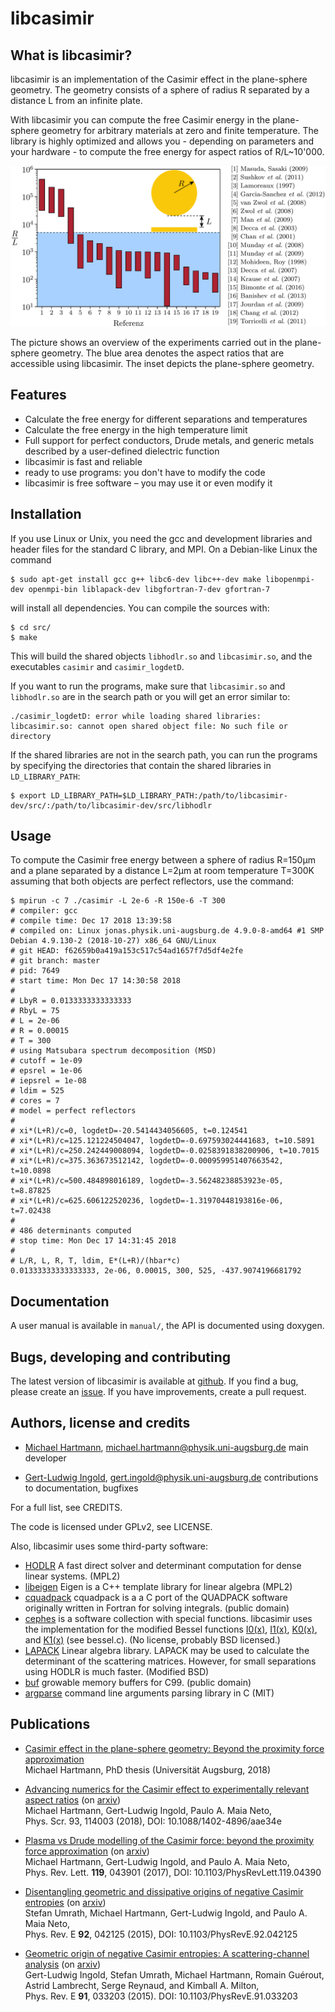 libcasimir
==========

What is libcasimir?
-------------------

libcasimir is an implementation of the Casimir effect in the plane-sphere
geometry. The geometry consists of a sphere of radius R separated by a
distance L from an infinite plate.

With libcasimir you can compute the free Casimir energy in the plane-sphere
geometry for arbitrary materials at zero and finite temperature. The library is
highly optimized and allows you - depending on parameters and your hardware - to
compute the free energy for aspect ratios of R/L~10'000.

![experiments in the plane-sphere geometry](manual/images/overview.png)

The picture shows an overview of the experiments carried out in the plane-sphere
geometry. The blue area denotes the aspect ratios that are accessible using
libcasimir. The inset depicts the plane-sphere geometry.

Features
--------
 - Calculate the free energy for different separations and temperatures
 - Calculate the free energy in the high temperature limit
 - Full support for perfect conductors, Drude metals, and generic metals
   described by a user-defined dielectric function
 - libcasimir is fast and reliable
 - ready to use programs: you don't have to modify the code
 - libcasimir is free software – you may use it or even modify it

Installation
------------
If you use Linux or Unix, you need the gcc and development libraries and header
files for the standard C library, and MPI. On a Debian-like Linux the command
```
$ sudo apt-get install gcc g++ libc6-dev libc++-dev make libopenmpi-dev openmpi-bin liblapack-dev libgfortran-7-dev gfortran-7
```
will install all dependencies. You can compile the sources with:
```
$ cd src/
$ make
```
This will build the shared objects `libhodlr.so` and `libcasimir.so`,
and the executables `casimir` and `casimir_logdetD`.

If you want to run the programs, make sure that `libcasimir.so` and
`libhodlr.so` are in the search path or you will get an error similar to:
```
./casimir_logdetD: error while loading shared libraries: libcasimir.so: cannot open shared object file: No such file or directory
```
If the shared libraries are not in the search path, you can run the programs
by specifying the directories that contain the shared libraries in
`LD_LIBRARY_PATH`:
```
$ export LD_LIBRARY_PATH=$LD_LIBRARY_PATH:/path/to/libcasimir-dev/src/:/path/to/libcasimir-dev/src/libhodlr
```

Usage
-----
To compute the Casimir free energy between a sphere of radius R=150µm and a
plane separated by a distance L=2µm at room temperature T=300K assuming
that both objects are perfect reflectors, use the command:
```
$ mpirun -c 7 ./casimir -L 2e-6 -R 150e-6 -T 300
# compiler: gcc
# compile time: Dec 17 2018 13:39:58
# compiled on: Linux jonas.physik.uni-augsburg.de 4.9.0-8-amd64 #1 SMP Debian 4.9.130-2 (2018-10-27) x86_64 GNU/Linux
# git HEAD: f62659b0a419a153c517c54ad1657f7d5df4e2fe
# git branch: master
# pid: 7649
# start time: Mon Dec 17 14:30:58 2018
#
# LbyR = 0.0133333333333333
# RbyL = 75
# L = 2e-06
# R = 0.00015
# T = 300
# using Matsubara spectrum decomposition (MSD)
# cutoff = 1e-09
# epsrel = 1e-06
# iepsrel = 1e-08
# ldim = 525
# cores = 7
# model = perfect reflectors
#
# xi*(L+R)/c=0, logdetD=-20.5414434056605, t=0.124541
# xi*(L+R)/c=125.121224504047, logdetD=-0.697593024441683, t=10.5891
# xi*(L+R)/c=250.242449008094, logdetD=-0.0258391838200906, t=10.7015
# xi*(L+R)/c=375.363673512142, logdetD=-0.000959951407663542, t=10.0898
# xi*(L+R)/c=500.484898016189, logdetD=-3.56248238853923e-05, t=8.87825
# xi*(L+R)/c=625.606122520236, logdetD=-1.31970448193816e-06, t=7.02438
#
# 486 determinants computed
# stop time: Mon Dec 17 14:31:45 2018
#
# L/R, L, R, T, ldim, E*(L+R)/(hbar*c)
0.01333333333333333, 2e-06, 0.00015, 300, 525, -437.9074196681792
```

Documentation
-------------

A user manual is available in `manual/`, the API is documented using doxygen.


Bugs, developing and contributing
---------------------------------

The latest version of libcasimir is available at
[github](https://github.com/michael-hartmann/libcasimir-dev). If you find a bug, please
create an [issue](https://github.com/michael-hartmann/libcasimir-dev/issues). If you have
improvements, create a pull request.

Authors, license and credits
----------------------------

 * [Michael Hartmann](https://myweb.rz.uni-augsburg.de/~hartmmic/), michael.hartmann@physik.uni-augsburg.de
   main developer

 * [Gert-Ludwig Ingold](https://www.physik.uni-augsburg.de/theo1/ingold/), gert.ingold@physik.uni-augsburg.de
   contributions to documentation, bugfixes

For a full list, see CREDITS.

The code is licensed under GPLv2, see LICENSE.

Also, libcasimir uses some third-party software:
 * [HODLR](https://github.com/sivaramambikasaran/HODLR) A fast direct solver
   and determinant computation for dense linear systems. (MPL2)
 * [libeigen](https://eigen.tuxfamily.org) Eigen is a C++ template library for
   linear algebra (MPL2)
 * [cquadpack](https://github.com/ESSS/cquadpack) cquadpack is
   a a C port of the QUADPACK software originally written in Fortran for
   solving integrals. (public domain)
 * [cephes](https://www.netlib.org/cephes/) is a software collection with
   special functions. libcasimir uses the implementation for the modified
   Bessel functions [I0(x)](https://www.netlib.org/cephes/doubldoc.html#i0),
   [I1(x)](https://www.netlib.org/cephes/doubldoc.html#i1),
   [K0(x)](https://www.netlib.org/cephes/doubldoc.html#k0), and
   [K1(x)](https://www.netlib.org/cephes/doubldoc.html#k1) (see bessel.c). (No
   license, probably BSD licensed.)
 * [LAPACK](https://www.netlib.org/lapack/) Linear algebra library. LAPACK may
   be used to calculate the determinant of the scattering matrices. However,
   for small separations using HODLR is much faster. (Modified BSD)
 * [buf](https://github.com/skeeto/growable-buf) growable memory buffers for
   C99. (public domain)
 * [argparse](https://github.com/cofyc/argparse) command line arguments parsing
   library in C (MIT)


Publications
------------
 * [Casimir effect in the plane-sphere geometry: Beyond the proximity force approximation](https://opus.bibliothek.uni-augsburg.de/opus4/44798)  
   Michael Hartmann, PhD thesis (Universität Augsburg, 2018)

 * [Advancing numerics for the Casimir effect to experimentally relevant aspect ratios](https://doi.org/10.1088/1402-4896/aae34e) (on [arxiv](https://arxiv.org/abs/1803.05791))  
   Michael Hartmann, Gert-Ludwig Ingold, Paulo A. Maia Neto,  
   Phys. Scr. 93, 114003 (2018), DOI: 10.1088/1402-4896/aae34e

 * [Plasma vs Drude modelling of the Casimir force: beyond the proximity force approximation](https://doi.org/10.1103/PhysRevLett.119.043901) (on [arxiv](https://arxiv.org/abs/1705.04196))  
   Michael Hartmann, Gert-Ludwig Ingold, and Paulo A. Maia Neto,  
   Phys. Rev. Lett. **119**, 043901 (2017), DOI: 10.1103/PhysRevLett.119.04390

 * [Disentangling geometric and dissipative origins of negative Casimir entropies](https://doi.org/10.1103/PhysRevE.92.042125) (on [arxiv](https://arxiv.org/abs/1507.05891))  
   Stefan Umrath, Michael Hartmann, Gert-Ludwig Ingold, and Paulo A. Maia Neto,  
   Phys. Rev. E **92**, 042125 (2015), DOI: 10.1103/PhysRevE.92.042125

 * [Geometric origin of negative Casimir entropies: A scattering-channel analysis](https://doi.org/10.1103/PhysRevE.91.033203) (on [arxiv](https://arxiv.org/abs/1411.1866))  
   Gert-Ludwig Ingold, Stefan Umrath, Michael Hartmann, Romain Guérout, Astrid Lambrecht, Serge Reynaud, and Kimball A. Milton,  
   Phys. Rev. E **91**, 033203 (2015). DOI: 10.1103/PhysRevE.91.033203
